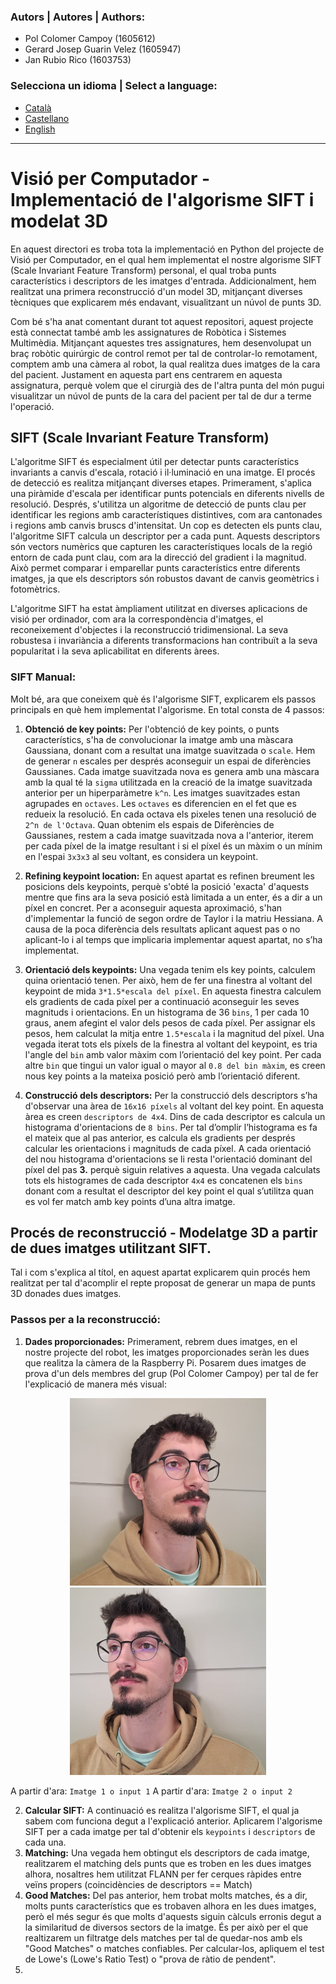 ### Autors | Autores | Authors:
* Pol Colomer Campoy (1605612)
* Gerard Josep Guarin Velez (1605947)
* Jan Rubio Rico (1603753)

### Selecciona un idioma | Select a language:
* <a href="#catala">Català</a>
* <a href="#castellano">Castellano</a>
* <a href="#english">English</a>
---
<h1 id="catala"> Visió per Computador - Implementació de l'algorisme SIFT i modelat 3D </h1>

En aquest directori es troba tota la implementació en Python del projecte de Visió per Computador, en el qual hem 
implementat el nostre algorisme SIFT (Scale Invariant Feature Transform) personal, el qual troba punts característics i 
descriptors de les imatges d'entrada. Addicionalment, hem realitzat una primera reconstrucció d'un model 3D, mitjançant 
diverses tècniques que explicarem més endavant, visualitzant un núvol de punts 3D.

Com bé s'ha anat comentant durant tot aquest repositori, aquest projecte està connectat també amb les assignatures de 
Robòtica i Sistemes Multimèdia. Mitjançant aquestes tres assignatures, hem desenvolupat un braç robòtic quirúrgic 
de control remot per tal de controlar-lo remotament, comptem amb una càmera al robot, la qual realitza dues imatges de 
la cara del pacient. Justament en aquesta part ens centrarem en aquesta assignatura, perquè volem que el cirurgià des de 
l'altra punta del món pugui visualitzar un núvol de punts de la cara del pacient per tal de dur a terme l'operació.

## SIFT (Scale Invariant Feature Transform)

L'algoritme SIFT és especialment útil per detectar punts característics invariants a canvis d'escala, rotació i 
il·luminació en una imatge. El procés de detecció es realitza mitjançant diverses etapes. Primerament, s'aplica una 
piràmide d'escala per identificar punts potencials en diferents nivells de resolució. 
Després, s'utilitza un algoritme de detecció de punts clau per identificar les regions amb característiques distintives,
com ara cantonades i regions amb canvis bruscs d'intensitat.
Un cop es detecten els punts clau, l'algoritme SIFT calcula un descriptor per a cada punt. Aquests descriptors són 
vectors numèrics que capturen les característiques locals de la regió entorn de cada punt clau, com ara la direcció del 
gradient i la magnitud. Això permet comparar i emparellar punts característics entre diferents imatges, ja que els 
descriptors són robustos davant de canvis geomètrics i fotomètrics.

L'algoritme SIFT ha estat àmpliament utilitzat en diverses aplicacions de visió per ordinador, com ara la 
correspondència d'imatges, el reconeixement d'objectes i la reconstrucció tridimensional. La seva robustesa i 
invariància a diferents transformacions han contribuït a la seva popularitat i la seva aplicabilitat en diferents àrees.

### SIFT Manual:
Molt bé, ara que coneixem què és l'algorisme SIFT, explicarem els passos principals en què hem implementat l'algorisme.
En total consta de 4 passos:

1. **Obtenció de key points:** Per l'obtenció de key points, o punts característics, s'ha de convolucionar la imatge amb
una màscara Gaussiana, donant com a resultat una imatge suavitzada o `scale`. Hem de generar `n` escales per després 
aconseguir un espai de diferències Gaussianes. Cada imatge suavitzada nova es genera amb una màscara amb la qual té la 
`sigma` utilitzada en la creació de la imatge suavitzada anterior per un hiperparàmetre `k^n`. Les imatges suavitzades 
estan agrupades en `octaves`. Les `octaves` es diferencien en el fet que es redueix la resolució. En cada octava els 
pixeles tenen una resolució de `2^n de l'Octava`. Quan obtenim els espais de Diferències de Gaussianes, restem a cada 
imatge suavitzada nova a l'anterior, iterem per cada píxel de la imatge resultant i si el píxel és un màxim o un mínim 
en l'espai `3x3x3` al seu voltant, es considera un keypoint.

2. **Refining keypoint location:** En aquest apartat es refinen breument les posicions dels keypoints, perquè s'obté la 
posició 'exacta' d'aquests mentre que fins ara la seva posició està limitada a un enter, és a dir a un píxel en concret.
Per a aconseguir aquesta aproximació, s'han d'implementar la funció de segon ordre de Taylor i la matriu Hessiana. A 
causa de la poca diferència dels resultats aplicant aquest pas o no aplicant-lo i al temps que implicaria implementar 
aquest apartat, no s’ha implementat.

3. **Orientació dels keypoints:** Una vegada tenim els key points, calculem quina orientació tenen. Per això, hem de fer
una finestra al voltant del keypoint de mida `3*1.5*escala del píxel`. En aquesta finestra calculem els gradients de 
cada píxel per a continuació aconseguir les seves magnituds i orientacions. En un histograma de 36 `bins`, 1 per cada 10 
graus, anem afegint el valor dels pesos de cada píxel. Per assignar els pesos, hem calculat la mitja entre `1.5*escala` 
i la magnitud del píxel. Una vegada iterat tots els píxels de la finestra al voltant del keypoint, es tria l'angle del 
`bin` amb valor màxim com l’orientació del key point. Per cada altre `bin` que tingui un valor igual o mayor al 
`0.8 del bin màxim`, es creen nous key points a la mateixa posició però amb l’orientació diferent.

4. **Construcció dels descriptors:** Per la construcció dels descriptors s’ha d'observar una àrea de `16x16 píxels` al 
voltant del key point. En aquesta àrea es creen `descriptors de 4x4`. Dins de cada descriptor es calcula un histograma
d'orientacions de `8 bins`. Per tal d’omplir l’histograma es fa el mateix que al pas anterior, es calcula els gradients
per després calcular les orientacions i magnituds de cada píxel. A cada orientació del nou histograma d'orientacions se
li resta l'orientació dominant del píxel del pas **3.** perquè siguin relatives a aquesta. Una vegada calculats tots els 
histogrames de cada descriptor `4x4` es concatenen els `bins` donant com a resultat el descriptor del key point el qual 
s’utilitza quan es vol fer match amb key points d’una altra imatge.

## Procés de reconstrucció - Modelatge 3D a partir de dues imatges utilitzant SIFT.

Tal i com s'explica al títol, en aquest apartat explicarem quin procés hem realitzat per tal d'acomplir el repte proposat de generar un mapa de punts 3D donades dues imatges.

### Passos per a la reconstrucció:

1. **Dades proporcionades:** Primerament, rebrem dues imatges, en el nostre projecte del robot, les imatges proporcionades seràn les dues que realitza la càmera de la Raspberry Pi.
Posarem dues imatges de prova d'un dels membres del grup (Pol Colomer Campoy) per tal de fer l'explicació de manera més visual:
<p align="center">
  <img src="img/base/img08_V2_1_face_Pol_sense_sostre.jpeg" alt = "Imatge 1 base (input) d'en Pol Colomer" height="300px" /> <img src="img/base/img08_V2_2_face_Pol_sense_sostre.jpeg" alt = "Imatge 2 base (input) d'en Pol Colomer" height="300px" />
</p>  

A partir d'ara: `Imatge 1 o input 1` A partir d'ara: `Imatge 2 o input 2`  

2. **Calcular SIFT:** A continuació es realitza l'algorisme SIFT, el qual ja sabem com funciona degut a l'explicació anterior. Aplicarem l'algorisme SIFT per a cada imatge per tal d'obtenir els `keypoints` i `descriptors` de cada una.
3. **Matching:** Una vegada hem obtingut els descriptors de cada imatge, realitzarem el matching dels punts que es troben en les dues imatges alhora, nosaltres hem utilitzat FLANN per fer cerques ràpides entre veïns propers (coincidències de descriptors == Match)
4. **Good Matches:** Del pas anterior, hem trobat molts matches, és a dir, molts punts característics que es trobaven alhora en les dues imatges, però el més segur és que molts d'aquests siguin càlculs erronis degut a la similaritud de diversos sectors de la imatge. És per això per el que realtizarem un filtratge dels matches per tal de quedar-nos amb els "Good Matches" o matches confiables. Per calcular-los, apliquem el test de Lowe's (Lowe's Ratio Test) o "prova de ràtio de pendent". 
5. 
